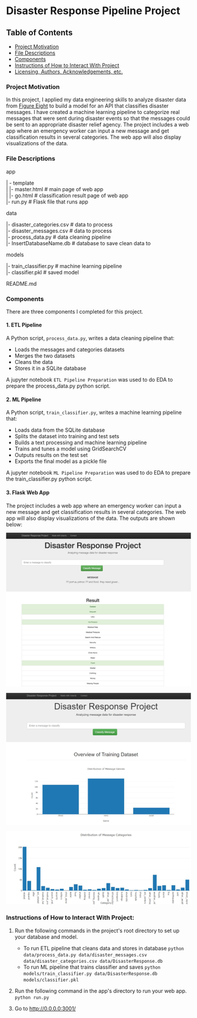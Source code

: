 # Disaster Response Pipeline Project

## Table of Contents
* [Project Motivation](#project-motivation)
* [File Descriptions](#file-descriptions)
* [Components](#components)
* [Instructions of How to Interact With Project](#instructions-of-how-to-interact-with-project)
* [Licensing, Authors, Acknowledgements, etc.](#licensing-authors-acknowledgements-etc)

### Project Motivation
In this project, I applied my data engineering skills to analyze disaster data from [Figure Eight](https://appen.com/) to build a model for an API that classifies disaster messages. I have created a machine learning pipeline to categorize real messages that were sent during disaster events so that the messages could be sent to an appropriate disaster relief agency. The project includes a web app where an emergency worker can input a new message and get classification results in several categories. The web app will also display visualizations of the data.

### File Descriptions
app

| - template    
| |- master.html # main page of web app    
| |- go.html # classification result page of web app    
|- run.py # Flask file that runs app


data

|- disaster_categories.csv # data to process    
|- disaster_messages.csv # data to process    
|- process_data.py # data cleaning pipeline    
|- InsertDatabaseName.db # database to save clean data to


models

|- train_classifier.py # machine learning pipeline     
|- classifier.pkl # saved model


README.md

### Components
There are three components I completed for this project.

#### 1. ETL Pipeline
A Python script, `process_data.py`, writes a data cleaning pipeline that:

- Loads the messages and categories datasets
- Merges the two datasets
- Cleans the data
- Stores it in a SQLite database

A jupyter notebook `ETL Pipeline Preparation` was used to do EDA to prepare the process_data.py python script.

#### 2. ML Pipeline
A Python script, `train_classifier.py`, writes a machine learning pipeline that:

- Loads data from the SQLite database
- Splits the dataset into training and test sets
- Builds a text processing and machine learning pipeline
- Trains and tunes a model using GridSearchCV
- Outputs results on the test set
- Exports the final model as a pickle file

A jupyter notebook `ML Pipeline Preparation` was used to do EDA to prepare the train_classifier.py python script.

#### 3. Flask Web App
The project includes a web app where an emergency worker can input a new message and get classification results in several categories. The web app will also display visualizations of the data. The outputs are shown below:

![app1](img/project2_img1.png)

![app2](img/project2_img2.jpeg)

![app3](img/project2_img3.jpeg)


### Instructions of How to Interact With Project:
1. Run the following commands in the project's root directory to set up your database and model.

    - To run ETL pipeline that cleans data and stores in database
      `python data/process_data.py data/disaster_messages.csv data/disaster_categories.csv data/DisasterResponse.db`
    - To run ML pipeline that trains classifier and saves
      `python models/train_classifier.py data/DisasterResponse.db models/classifier.pkl`

2. Run the following command in the app's directory to run your web app.
   `python run.py`

3. Go to http://0.0.0.0:3001/
